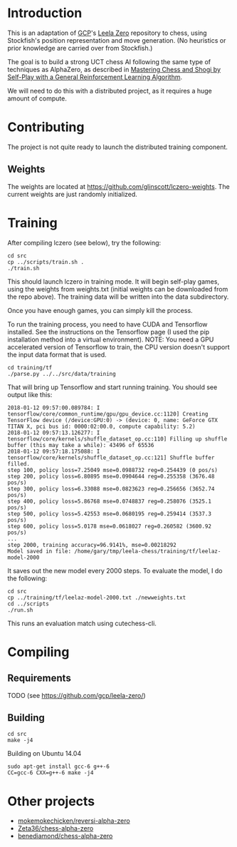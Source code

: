 # Introduction

This is an adaptation of [GCP](https://github.com/gcp)'s [Leela Zero](https://github.com/gcp/leela-zero/)
repository to chess, using Stockfish's position representation and move generation. (No heuristics or prior
knowledge are carried over from Stockfish.)

The goal is to build a strong UCT chess AI following the same type of techniques as AlphaZero, as
described in [Mastering Chess and Shogi by Self-Play with a General Reinforcement Learning Algorithm](https://arxiv.org/abs/1713.01815).

We will need to do this with a distributed project, as it requires a huge amount of compute.

# Contributing

The project is not quite ready to launch the distributed training component.

## Weights

The weights are located at https://github.com/glinscott/lczero-weights.  The current weights are
just randomly initialized.

# Training

After compiling lczero (see below), try the following:
```
cd src
cp ../scripts/train.sh .
./train.sh
```

This should launch lczero in training mode.  It will begin self-play games,
using the weights from weights.txt (initial weights can be downloaded from the
repo above).  The training data will be written into the data subdirectory.

Once you have enough games, you can simply kill the process.

To run the training process, you need to have CUDA and Tensorflow installed.
See the instructions on the Tensorflow page (I used the pip installation method
into a virtual environment).  NOTE: You need a GPU accelerated version of
Tensorflow to train, the CPU version doesn't support the input data format that
is used.
```
cd training/tf
./parse.py ../../src/data/training
```

That will bring up Tensorflow and start running training.  You should see output
like this:
```
2018-01-12 09:57:00.089784: I tensorflow/core/common_runtime/gpu/gpu_device.cc:1120] Creating TensorFlow device (/device:GPU:0) -> (device: 0, name: GeForce GTX TITAN X, pci bus id: 0000:02:00.0, compute capability: 5.2)
2018-01-12 09:57:13.126277: I tensorflow/core/kernels/shuffle_dataset_op.cc:110] Filling up shuffle buffer (this may take a while): 43496 of 65536
2018-01-12 09:57:18.175088: I tensorflow/core/kernels/shuffle_dataset_op.cc:121] Shuffle buffer filled.
step 100, policy loss=7.25049 mse=0.0988732 reg=0.254439 (0 pos/s)
step 200, policy loss=6.80895 mse=0.0904644 reg=0.255358 (3676.48 pos/s)
step 300, policy loss=6.33088 mse=0.0823623 reg=0.256656 (3652.74 pos/s)
step 400, policy loss=5.86768 mse=0.0748837 reg=0.258076 (3525.1 pos/s)
step 500, policy loss=5.42553 mse=0.0680195 reg=0.259414 (3537.3 pos/s)
step 600, policy loss=5.0178 mse=0.0618027 reg=0.260582 (3600.92 pos/s)
...
step 2000, training accuracy=96.9141%, mse=0.00218292
Model saved in file: /home/gary/tmp/leela-chess/training/tf/leelaz-model-2000
```

It saves out the new model every 2000 steps.  To evaluate the model, I do the
following:
```
cd src
cp ../training/tf/leelaz-model-2000.txt ./newweights.txt
cd ../scripts
./run.sh
```

This runs an evaluation match using cutechess-cli.

# Compiling

## Requirements

TODO (see https://github.com/gcp/leela-zero/)

## Building

```
cd src
make -j4
```

Building on Ubuntu 14.04
```
sudo apt-get install gcc-6 g++-6
CC=gcc-6 CXX=g++-6 make -j4
```

# Other projects

* [mokemokechicken/reversi-alpha-zero](https://github.com/mokemokechicken/reversi-alpha-zero)
* [Zeta36/chess-alpha-zero](https://github.com/Zeta36/chess-alpha-zero)
* [benediamond/chess-alpha-zero](https://github.com/benediamond/chess-alpha-zero/)

